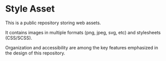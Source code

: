 # Style Asset

This is a public repository storing web assets. 

It contains images in multiple formats (png, jpeg, svg, etc) and stylesheets (CSS/SCSS). 

Organization and accessibility are among the key features emphasized in the design of this repository.
